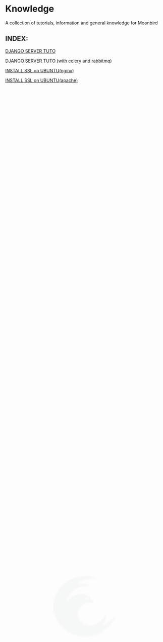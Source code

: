 # Knowledge
A collection of tutorials, information and general knowledge for Moonbird

## INDEX:

<a href="django-ubuntu">DJANGO SERVER TUTO</a>

<a href="django-ubuntu-celery">DJANGO SERVER TUTO (with celery and rabbitmq)</a>

<a href="ssl-ubuntu-nginx">INSTALL SSL on UBUNTU(nginx)</a>

<a href="ssl-ubuntu-apache">INSTALL SSL on UBUNTU(apache)</a>

<img id="logo" src="logo-img.svg" style="position: fixed;left: 50%;top: 50%;opacity: 0.03;transform: translate(-50%, -50%);height: 200px;width: 200px;"/>